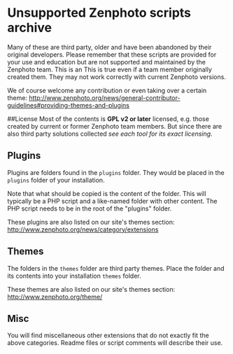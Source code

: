 Unsupported Zenphoto scripts archive
===========
Many of these are third party, older and have been abandoned by their original developers. Please remember that these scripts are provided for your use and education but are not supported and maintained by the Zenphoto team. This is an This is true even if a team member originally created them. They may not work correctly with current Zenphoto versions.

We of course welcome any contribution or even taking over a certain theme: http://www.zenphoto.org/news/general-contributor-guidelines#providing-themes-and-plugins

##License
Most of the contents is **GPL v2 or later** licensed, e.g. those created by current or former Zenphoto team members. But since there are also third party solutions collected *see each tool for its exact licensing*.


Plugins
-------

Plugins are folders found in the `plugins` folder. They would be placed in the `plugins` folder of your installation. 

Note that what should be copied is the content of the folder. This will typically be a PHP script and a like-named folder with other content. The PHP script needs to be in the root of the "plugins" folder.

These plugins are also listed on our site's themes section:
http://www.zenphoto.org/news/category/extensions

Themes
------

The folders in the `themes` folder are third party themes. Place the folder and its contents into your installation `themes` folder.

These themes are also listed on our site's themes section:
http://www.zenphoto.org/theme/

Misc
------

You will find miscellaneous other extensions that do not exactly fit the above categories. Readme files or script comments will describe their use.


